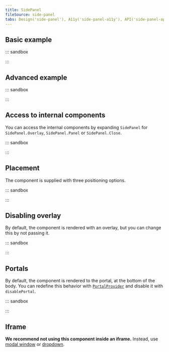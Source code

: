 ```yaml
---
title: SidePanel
fileSource: side-panel
tabs: Design('side-panel'), A11y('side-panel-a11y'), API('side-panel-api'), Example('side-panel-code'), Changelog('side-panel-changelog')
---
```


## Basic example

::: sandbox

<script lang="tsx">
  export Demo from './examples/basic_example.tsx';
</script>

:::

## Advanced example

::: sandbox

<script lang="tsx">
  export Demo from './examples/advanced_example.tsx';
</script>

:::

## Access to internal components

You can access the internal components by expanding `SidePanel` for `SidePanel.Overlay`, `SidePanel.Panel` or `SidePanel.Close`.

::: sandbox

<script lang="tsx">
  export Demo from './examples/access_to_internal_components.tsx';
</script>

:::

## Placement

The component is supplied with three positioning options.

::: sandbox

<script lang="tsx">
  export Demo from './examples/placement.tsx';
</script>

:::

## Disabling overlay

By default, the component is rendered with an overlay, but you can change this by not passing it.

::: sandbox

<script lang="tsx">
  export Demo from './examples/disabling_overlay.tsx';
</script>

:::

## Portals

By default, the component is rendered to the portal, at the bottom of the body. You can redefine this behavior with [`PortalProvider`](/utils/portal/portal) and disable it with `disablePortal`.

::: sandbox

<script lang="tsx">
  export Demo from './examples/portals.tsx';
</script>

:::

## Iframe

**We recommend not using this component inside an iframe.** Instead, use [modal window](/components/modal/modal) or [dropdown](/components/dropdown/dropdown).

